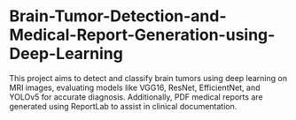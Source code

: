 # Brain-Tumor-Detection-and-Medical-Report-Generation-using-Deep-Learning
This project aims to detect and classify brain tumors using deep learning on MRI images, evaluating models like VGG16, ResNet, EfficientNet, and YOLOv5 for accurate diagnosis. Additionally, PDF medical reports are generated using ReportLab to assist in clinical documentation.
